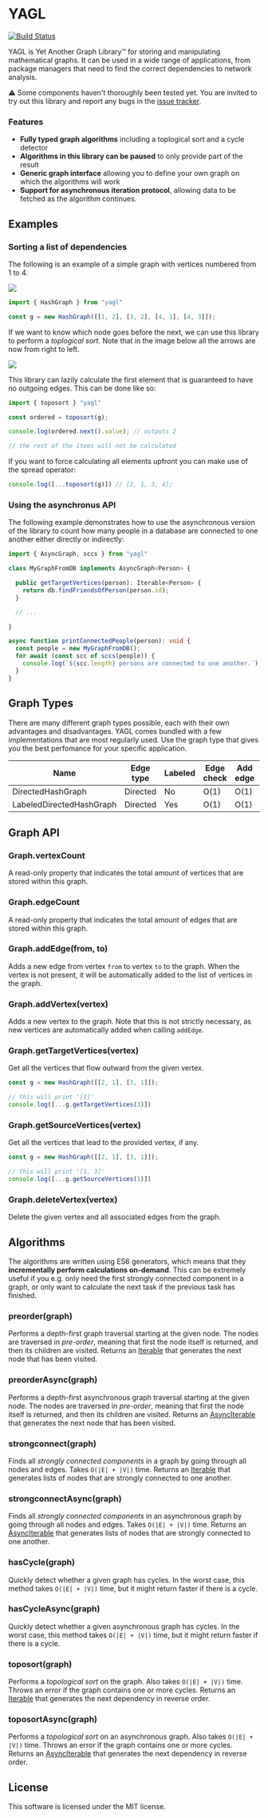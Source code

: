 YAGL
====

[![Build Status](https://www.travis-ci.org/samvv/YAGL.svg?branch=master)](https://www.travis-ci.org/samvv/YAGL)

YAGL is Yet Another Graph Library&trade; for storing and manipulating mathematical
graphs. It can be used in a wide range of applications, from package managers
that need to find the correct dependencies to network analysis.

⚠ Some components haven't thoroughly been tested yet. You are invited to try
out this library and report any bugs in the [issue tracker][1].

[1]: https://github.com/samvv/YAGL/issues

### Features

 - **Fully typed graph algorithms** including a toplogical sort and a cycle detector
 - **Algorithms in this library can be paused** to only provide part of the
   result
 - **Generic graph interface** allowing you to define your own graph on which the
   algorithms will work
 - **Support for asynchronous iteration protocol**, allowing data to be fetched
   as the algorithm continues.

## Examples

### Sorting a list of dependencies

The following is an example of a simple graph with vertices numbered from 1 to 4.

<img src="https://raw.githubusercontent.com/samvv/YAGL/master/example-graph-1.png" />

```typescript
import { HashGraph } from "yagl"

const g = new HashGraph([[1, 2], [3, 2], [4, 1], [4, 3]]);
```

If we want to know which node goes before the next, we can use this library
to perform a _toplogical sort_. Note that in the image below all the arrows are
now from right to left.

<img src="https://raw.githubusercontent.com/samvv/YAGL/master/example-graph-1-sorted.png" />

This library can lazily calculate the first element that is guaranteed to have
no outgoing edges. This can be done like so:

```typescript
import { toposort } "yagl"

const ordered = toposort(g);

console.log(ordered.next().value); // outputs 2

// the rest of the items will not be calculated
```

If you want to force calculating all elements upfront you can make use of the
spread operator:

```typescript
console.log([...toposort(g)]) // [2, 1, 3, 4];
```

### Using the asynchronus API

The following example demonstrates how to use the asynchronous version of the
library to count how many people in a database are connected to one another
either directly or indirectly:

```typescript
import { AsyncGraph, sccs } from "yagl"

class MyGraphFromDB implements AsyncGraph<Person> {

  public getTargetVertices(person): Iterable<Person> {
    return db.findFriendsOfPerson(person.id);
  }

  // ...

}

async function printConnectedPeople(person): void {
  const people = new MyGraphFromDB();
  for await (const scc of sccs(people)) {
    console.log(`${scc.length} persons are connected to one another.`);
  }
}
```

## Graph Types

There are many different graph types possible, each with their own advantages
and disadvantages. YAGL comes bundled with a few implementations that are most
regularly used. Use the graph type that gives you the best perfomance for your
specific application.

| Name                     | Edge type | Labeled | Edge check | Add edge | Remove edge | Incoming | Outgoing |
|--------------------------|-----------|---------|------------|----------|-------------|----------|----------|
| DirectedHashGraph        | Directed  | No      | O(1)       | O(1)     | O(1)        | O(1)     | O(1)     |
| LabeledDirectedHashGraph | Directed  | Yes     | O(1)       | O(1)     | O(1)        | O(1)     | O(1)     |

## Graph API

### Graph.vertexCount

A read-only property that indicates the total amount of vertices that are
stored within this graph.

### Graph.edgeCount

A read-only property that indicates the total amount of edges that are stored
within this graph.

### Graph.addEdge(from, to)

Adds a new edge from vertex `from` to vertex `to` to the graph. When the vertex
is not present, it will be automatically added to the list of vertices in the
graph.

### Graph.addVertex(vertex)

Adds a new vertex to the graph. Note that this is not strictly necessary, as
new vertices are automatically added when calling `addEdge`.

### Graph.getTargetVertices(vertex)

Get all the vertices that flow outward from the given vertex.

```typescript
const g = new HashGraph([[2, 1], [3, 1]]);

// this will print '[1]'
console.log([...g.getTargetVertices(3)])
```

### Graph.getSourceVertices(vertex)

Get all the vertices that lead to the provided vertex, if any.

```typescript
const g = new HashGraph([[2, 1], [3, 1]]);

// this will print '[1, 3]'
console.log([...g.getSourceVertices(1)])
```

### Graph.deleteVertex(vertex)

Delete the given vertex and all associated edges from the graph.

## Algorithms

The algorithms are written using ES6 generators, which means that they
**incrementally perform calculations on-demand**. This can be extremely useful
if you e.g. only need the first strongly connected component in a graph, or
only want to calculate the next task if the previous task has finished.

### preorder(graph)

Performs a depth-first graph traversal starting at the given node. The nodes
are traversed in _pre-order_, meaning that first the node itself is returned,
and then its children are visited. Returns an [Iterable][2] that generates the
next node that has been visited.

### preorderAsync(graph)

Performs a depth-first asynchronous graph traversal starting at the given node.
The nodes are traversed in _pre-order_, meaning that first the node itself is
returned, and then its children are visited. Returns an [AsyncIterable][3] that
generates the next node that has been visited.

### strongconnect(graph)

Finds all _strongly connected components_ in a graph by going through all nodes
and edges. Takes `O(|E| + |V|)` time. Returns an [Iterable][2] that generates
lists of nodes that are strongly connected to one another.

### strongconnectAsync(graph)

Finds all _strongly connected components_ in an asynchronous graph by going
through all nodes and edges. Takes `O(|E| + |V|)` time. Returns an
[AsyncIterable][3] that generates lists of nodes that are strongly connected to
one another.

### hasCycle(graph)

Quickly detect whether a given graph has cycles. In the worst case, this method
takes `O(|E| + |V|)` time, but it might return faster if there is a cycle.

### hasCycleAsync(graph)

Quickly detect whether a given asynchronous graph has cycles. In the worst
case, this method takes `O(|E| + |V|)` time, but it might return faster if
there is a cycle.

### toposort(graph)

Performs a _topological sort_ on the graph. Also takes `O(|E| + |V|)` time.
Throws an error if the graph contains one or more cycles. Returns an
[Iterable][2] that generates the next dependency in reverse order.

### toposortAsync(graph)

Performs a _topological sort_ on an asynchronous graph. Also takes `O(|E| +
|V|)` time. Throws an error if the graph contains one or more cycles. Returns
an [AsyncIterable][3] that generates the next dependency in reverse order.

[2]: https://developer.mozilla.org/en-US/docs/Web/JavaScript/Reference/Iteration_protocols#The_iterable_protocol
[3]: https://github.com/tc39/proposal-async-iteration

## License

This software is licensed under the MIT license.

